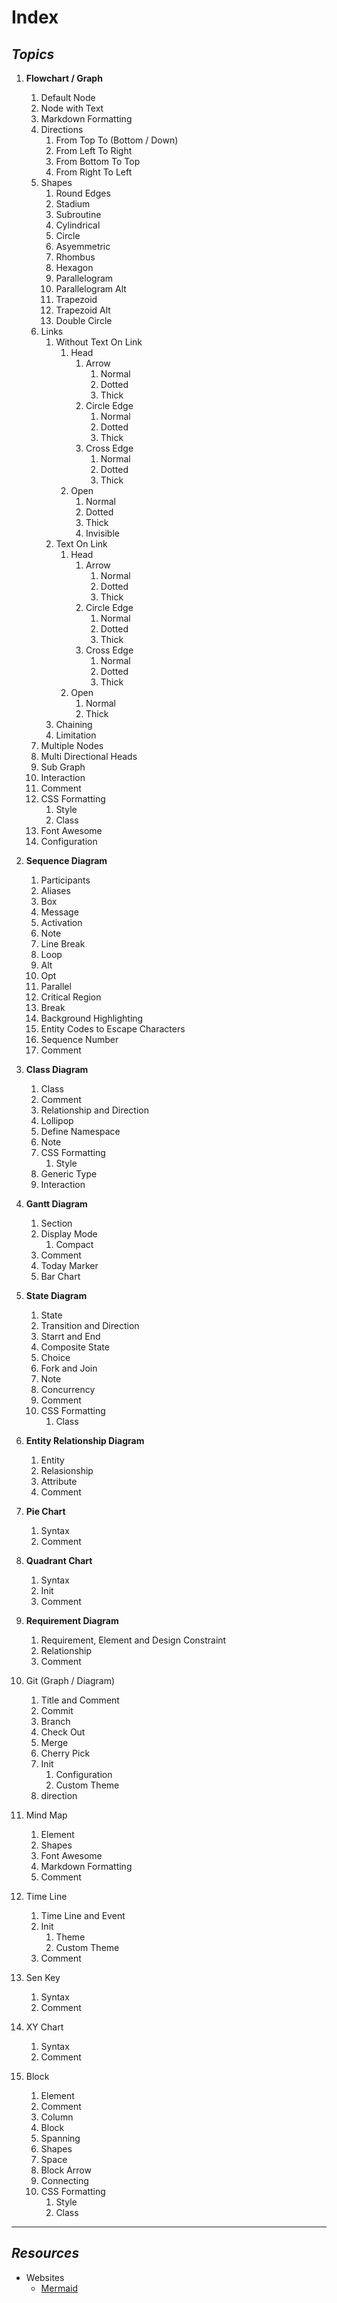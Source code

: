 # Index

## _Topics_

1. **Flowchart / Graph**
    1. Default Node
    2. Node with Text
    3. Markdown Formatting
    4. Directions
        1. From Top To (Bottom / Down)
        2. From Left To Right
        3. From Bottom To Top
        4. From Right To Left
    5. Shapes
        1. Round Edges
        2. Stadium
        3. Subroutine
        4. Cylindrical
        5. Circle
        6. Asyemmetric
        7. Rhombus
        8. Hexagon
        9. Parallelogram
        10. Parallelogram Alt
        11. Trapezoid
        12. Trapezoid Alt
        13. Double Circle
    6. Links
        1. Without Text On Link
            1. Head
                1. Arrow
                    1. Normal
                    2. Dotted
                    3. Thick
                2. Circle Edge
                    1. Normal
                    2. Dotted
                    3. Thick
                3. Cross Edge
                    1. Normal
                    2. Dotted
                    3. Thick
            2. Open
                1. Normal
                2. Dotted
                3. Thick
                4. Invisible
        2. Text On Link
            1. Head
                1. Arrow
                    1. Normal
                    2. Dotted
                    3. Thick
                2. Circle Edge
                    1. Normal
                    2. Dotted
                    3. Thick
                3. Cross Edge
                    1. Normal
                    2. Dotted
                    3. Thick
            2. Open
                1. Normal
                2. Thick
        3. Chaining
        4. Limitation
    7. Multiple Nodes
    8. Multi Directional Heads
    9. Sub Graph
    10. Interaction
    11. Comment
    12. CSS Formatting
        1. Style
        2. Class
    13. Font Awesome
    14. Configuration

2. **Sequence Diagram**
    1. Participants
    2. Aliases
    3. Box
    4. Message
    5. Activation
    6. Note
    7. Line Break
    8. Loop
    9. Alt
    10. Opt
    11. Parallel
    12. Critical Region
    13. Break
    14. Background Highlighting
    15. Entity Codes to Escape Characters
    16. Sequence Number
    17. Comment

3. **Class Diagram**
    1. Class
    2. Comment
    3. Relationship and Direction
    4. Lollipop
    5. Define Namespace
    6. Note
    7. CSS Formatting
        1. Style
    8. Generic Type
    9. Interaction

4. **Gantt Diagram**
    1. Section
    2. Display Mode
        1. Compact
    3. Comment
    4. Today Marker
    5. Bar Chart

5. **State Diagram**
    1. State
    2. Transition and Direction
    3. Starrt and End
    4. Composite State
    5. Choice
    6. Fork and Join
    7. Note
    8. Concurrency
    9. Comment
    10. CSS Formatting
        1. Class

6. **Entity Relationship Diagram**
    1. Entity
    2. Relasionship
    3. Attribute
    4. Comment

7. **Pie Chart**
    1. Syntax
    2. Comment

8. **Quadrant Chart**
    1. Syntax
    2. Init
    3. Comment

9. **Requirement Diagram**
    1. Requirement, Element and Design Constraint
    2. Relationship
    3. Comment

10. Git (Graph / Diagram)
    1. Title and Comment
    2. Commit
    3. Branch
    4. Check Out
    5. Merge
    6. Cherry Pick
    7. Init
        1. Configuration
        2. Custom Theme
    8. direction

11. Mind Map
    1. Element
    2. Shapes
    3. Font Awesome
    4. Markdown Formatting
    5. Comment

12. Time Line
    1. Time Line and Event
    2. Init
        1. Theme
        2. Custom Theme
    3. Comment

13. Sen Key
    1. Syntax
    2. Comment

14. XY Chart
    1. Syntax
    2. Comment

15. Block
    1. Element
    2. Comment
    3. Column
    4. Block
    5. Spanning
    6. Shapes
    7. Space
    8. Block Arrow
    9. Connecting
    10. CSS Formatting
        1. Style
        2. Class

---

## _Resources_

- Websites
    - [Mermaid](https://mermaid.js.org)